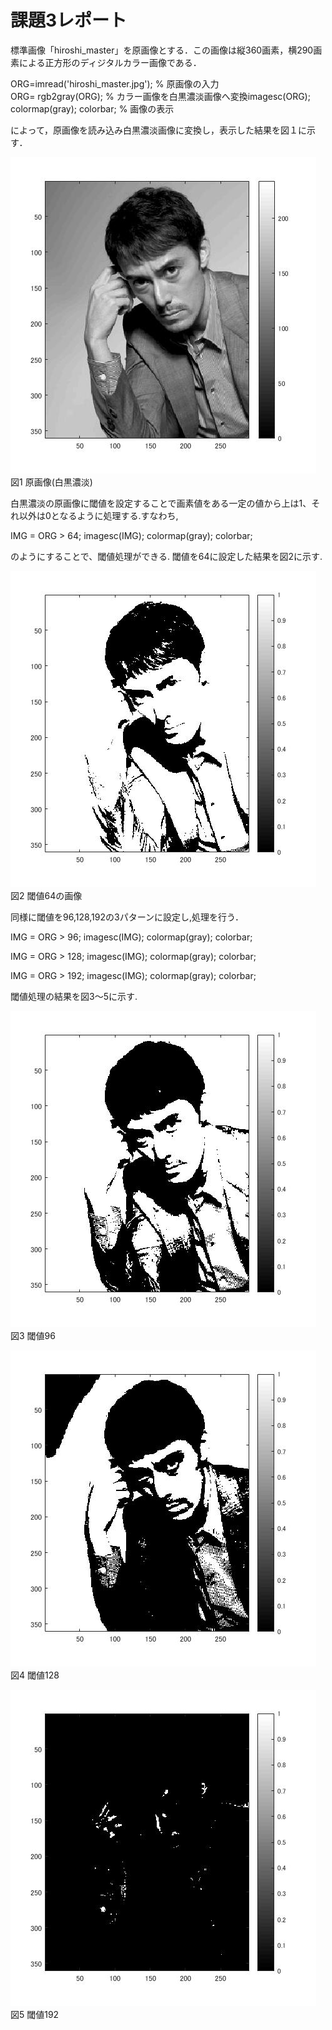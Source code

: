 ﻿# 課題3レポート

標準画像「hiroshi_master」を原画像とする．この画像は縦360画素，横290画素による正方形のディジタルカラー画像である．

ORG=imread('hiroshi_master.jpg'); % 原画像の入力   
ORG= rgb2gray(ORG); % カラー画像を白黒濃淡画像へ変換imagesc(ORG); colormap(gray); colorbar; % 画像の表示

によって，原画像を読み込み白黒濃淡画像に変換し，表示した結果を図１に示す．

![原画像](https://github.com/Obonnu/lecture_image_processing/blob/master/image/hiroshi_kadai3-1.jpg)  
図1 原画像(白黒濃淡)

白黒濃淡の原画像に閾値を設定することで画素値をある一定の値から上は1、それ以外は0となるように処理する.すなわち,

IMG = ORG > 64; 
imagesc(IMG); colormap(gray); colorbar;

のようにすることで、閾値処理ができる.
閾値を64に設定した結果を図2に示す.

![閾値64](https://github.com/Obonnu/lecture_image_processing/blob/master/image/hiroshi_kadai3-2.jpg)  
図2 閾値64の画像

同様に閾値を96,128,192の3パターンに設定し,処理を行う．

IMG = ORG > 96;
imagesc(IMG); colormap(gray); colorbar;

IMG = ORG > 128;
imagesc(IMG); colormap(gray); colorbar;

IMG = ORG > 192;
imagesc(IMG); colormap(gray); colorbar;

閾値処理の結果を図3～5に示す.

![閾値96](https://github.com/Obonnu/lecture_image_processing/blob/master/image/hiroshi_kadai3-3.jpg)  
図3 閾値96

![閾値128](https://github.com/Obonnu/lecture_image_processing/blob/master/image/hiroshi_kadai3-4.jpg)
図4 閾値128

![閾値192](https://github.com/Obonnu/lecture_image_processing/blob/master/image/hiroshi_kadai3-5.jpg)
図5 閾値192

